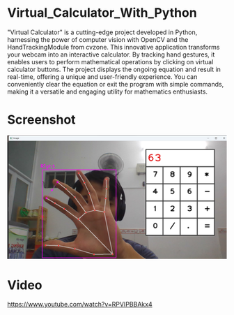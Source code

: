 # Virtual_Calculator_With_Python
"Virtual Calculator" is a cutting-edge project developed in Python, harnessing the power of computer vision with OpenCV and the HandTrackingModule from cvzone. This innovative application transforms your webcam into an interactive calculator. By tracking hand gestures, it enables users to perform mathematical operations by clicking on virtual calculator buttons. The project displays the ongoing equation and result in real-time, offering a unique and user-friendly experience. You can conveniently clear the equation or exit the program with simple commands, making it a versatile and engaging utility for mathematics enthusiasts.
# Screenshot
![My animated logo](img.png)
# Video
https://www.youtube.com/watch?v=RPVIPBBAkx4
